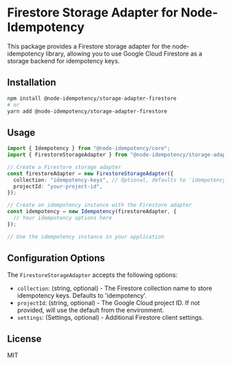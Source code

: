 # Firestore Storage Adapter for Node-Idempotency

This package provides a Firestore storage adapter for the node-idempotency library, allowing you to use Google Cloud Firestore as a storage backend for idempotency keys.

## Installation

```bash
npm install @node-idempotency/storage-adapter-firestore
# or
yarn add @node-idempotency/storage-adapter-firestore
```

## Usage

```typescript
import { Idempotency } from "@node-idempotency/core";
import { FirestoreStorageAdapter } from "@node-idempotency/storage-adapter-firestore";

// Create a Firestore storage adapter
const firestoreAdapter = new FirestoreStorageAdapter({
  collection: "idempotency-keys", // Optional, defaults to 'idempotency'
  projectId: "your-project-id",
});

// Create an idempotency instance with the Firestore adapter
const idempotency = new Idempotency(firestoreAdapter, {
  // Your idempotency options here
});

// Use the idempotency instance in your application
```

## Configuration Options

The `FirestoreStorageAdapter` accepts the following options:

- `collection`: (string, optional) - The Firestore collection name to store idempotency keys. Defaults to 'idempotency'.
- `projectId`: (string, optional) - The Google Cloud project ID. If not provided, will use the default from the environment.
- `settings`: (Settings, optional) - Additional Firestore client settings.

## License

MIT
